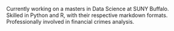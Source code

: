 Currently working on a masters in Data Science at SUNY Buffalo. <br>
Skilled in Python and R, with their respective markdown formats. <br>
Professionally involved in financial crimes analysis. <br>
